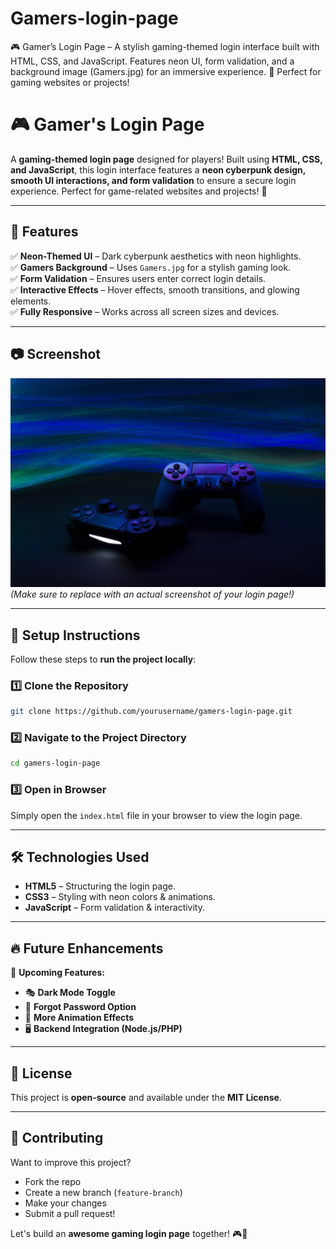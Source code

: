 # Gamers-login-page
🎮 Gamer’s Login Page – A stylish gaming-themed login interface built with HTML, CSS, and JavaScript. Features neon UI, form validation, and a background image (Gamers.jpg) for an immersive experience. 🚀 Perfect for gaming websites or projects!
# 🎮 Gamer's Login Page

A **gaming-themed login page** designed for players! Built using **HTML, CSS, and JavaScript**, this login interface features a **neon cyberpunk design, smooth UI interactions, and form validation** to ensure a secure login experience. Perfect for game-related websites and projects! 🚀

---

## 🌟 Features

✅ **Neon-Themed UI** – Dark cyberpunk aesthetics with neon highlights.  
✅ **Gamers Background** – Uses `Gamers.jpg` for a stylish gaming look.  
✅ **Form Validation** – Ensures users enter correct login details.  
✅ **Interactive Effects** – Hover effects, smooth transitions, and glowing elements.  
✅ **Fully Responsive** – Works across all screen sizes and devices.  

---

## 📷 Screenshot  
![Gamer's Login Page](Gamers.jpg)  
*(Make sure to replace with an actual screenshot of your login page!)*  

---

## 🚀 Setup Instructions

Follow these steps to **run the project locally**:

### **1️⃣ Clone the Repository**
```bash
git clone https://github.com/yourusername/gamers-login-page.git
```

### **2️⃣ Navigate to the Project Directory**
```bash
cd gamers-login-page
```

### **3️⃣ Open in Browser**
Simply open the `index.html` file in your browser to view the login page.

---

## 🛠️ Technologies Used

- **HTML5** – Structuring the login page.  
- **CSS3** – Styling with neon colors & animations.  
- **JavaScript** – Form validation & interactivity.  

---

## 🔥 Future Enhancements  

🚧 **Upcoming Features:**  
- 🎭 **Dark Mode Toggle**  
- 🔑 **Forgot Password Option**  
- 🎨 **More Animation Effects**  
- 🖥️ **Backend Integration (Node.js/PHP)**  

---

## 📜 License  

This project is **open-source** and available under the **MIT License**.

---

## 🤝 Contributing  

Want to improve this project?  
- Fork the repo  
- Create a new branch (`feature-branch`)  
- Make your changes  
- Submit a pull request!  

Let's build an **awesome gaming login page** together! 🎮🚀
